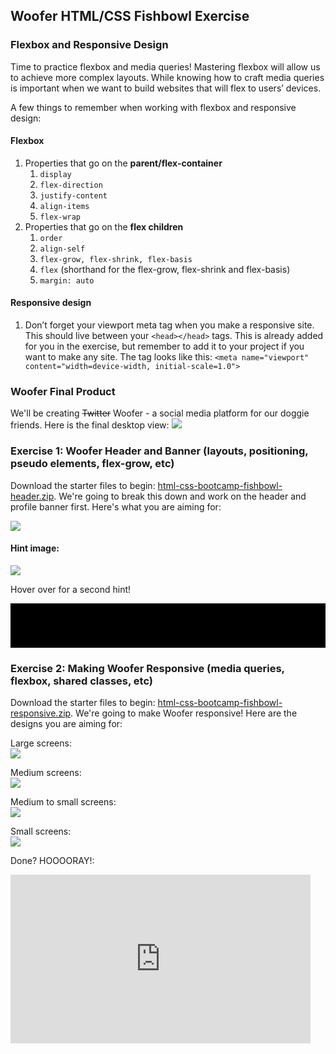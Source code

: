 ## Woofer HTML/CSS Fishbowl Exercise

<style>
	p.woofer-hint {
		color: black;
		background: black;
		padding: 10px 0;
	}
	p.woofer-hint:hover {
		background: transparent;
	}
</style>

### Flexbox and Responsive Design
Time to practice flexbox and media queries! Mastering flexbox will allow us to achieve more complex layouts. While knowing how to craft media queries is important when we want to build websites that will flex to users’ devices.

A few things to remember when working with flexbox and responsive design:

#### Flexbox
1. Properties that go on the **parent/flex-container**
	1. `display`
	2. `flex-direction`
	3. `justify-content`
	4. `align-items`
	5. `flex-wrap`
2. Properties that go on the **flex children**
	1. `order`
	2. `align-self`
	3. `flex-grow, flex-shrink, flex-basis`
	4. `flex` (shorthand for the flex-grow, flex-shrink and flex-basis)
	5. `margin: auto`

#### Responsive design
1. Don’t forget your viewport meta tag when you make a responsive site.  This should live between your `<head></head>` tags. This is already added for you in the exercise, but remember to add it to your project if you want to make any site. The tag looks like this: `<meta name="viewport" content="width=device-width, initial-scale=1.0">`

### Woofer Final Product
We'll be creating <span style="text-decoration:line-through;">Twitter</span> Woofer - a social media platform for our doggie friends. Here is the final desktop view:
![](https://hychalknotes.s3.amazonaws.com/woofer-final.png)

### Exercise 1: Woofer Header and Banner (layouts, positioning, pseudo elements, flex-grow, etc)
Download the starter files to begin: <a href="https://hychalknotes.s3.amazonaws.com/html-css-bootcamp-fishbowl-header.zip" download>html-css-bootcamp-fishbowl-header.zip</a>. We're going to break this down and work on the header and profile banner first. Here's what you are aiming for:  

![](https://hychalknotes.s3.amazonaws.com/woofer-header.jpg)

#### Hint image:
![](https://hychalknotes.s3.amazonaws.com/woofer-hint-image.png)  

Hover over for a second hint!  
<p class="woofer-hint">Flex-basis is a good property to set on the pseudo element! Pseudo elements by default are inline elements, you may need to convert them so that they will accept a dimension.</p>  

### Exercise 2: Making Woofer Responsive (media queries, flexbox, shared classes, etc)
Download the starter files to begin: <a href="https://hychalknotes.s3.amazonaws.com/html-css-bootcamp-fishbowl-responsive.zip" download>html-css-bootcamp-fishbowl-responsive.zip</a>. We're going to make Woofer responsive! Here are the designs you are aiming for:  

Large screens:  
![](https://hychalknotes.s3.amazonaws.com/woofer-final.png)  

Medium screens:  
![](https://hychalknotes.s3.amazonaws.com/woofer-med.png)  

Medium to small screens:  
![](https://hychalknotes.s3.amazonaws.com/woofer-med-sm.png)  

Small screens:  
![](https://hychalknotes.s3.amazonaws.com/woofer-sm.png)  

Done? HOOOORAY!:  
<iframe src="https://giphy.com/embed/l4JySAWfMaY7w88sU" width="480" height="270" frameBorder="0" class="giphy-embed" allowFullScreen>